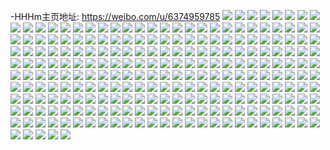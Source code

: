 -HHHm主页地址: https://weibo.com/u/6374959785 
![](https://wx4.sinaimg.cn/mw2000/006XqGg1ly1h9fvmznprpj33402c01kz.jpg) 
![](https://wx4.sinaimg.cn/mw2000/006XqGg1ly1h9cpwneew6j30wi1yc1kx.jpg) 
![](https://wx4.sinaimg.cn/mw2000/006XqGg1ly1h9bj483w87j31hc0u0gvl.jpg) 
![](https://wx4.sinaimg.cn/mw2000/006XqGg1ly1h97yyluoa1j30tw0hkjto.jpg) 
![](https://wx4.sinaimg.cn/mw2000/006XqGg1ly1h92ch0dakij30wi0pmq51.jpg) 
![](https://wx4.sinaimg.cn/mw2000/006XqGg1ly1h92chullvdj30u0026q31.jpg) 
![](https://wx4.sinaimg.cn/mw2000/006XqGg1ly1h91zdn9tslj30u00yd77u.jpg) 
![](https://wx4.sinaimg.cn/mw2000/006XqGg1ly1h91zdp5v8rj30u012hn3n.jpg) 
![](https://wx4.sinaimg.cn/mw2000/006XqGg1ly1h91zdqvkf9j30u0142gr4.jpg) 
![](https://wx4.sinaimg.cn/mw2000/006XqGg1ly1h8xdh6gloij30xe0u0mzt.jpg) 
![](https://wx4.sinaimg.cn/mw2000/006XqGg1ly1h8vikfy8knj30u01sy78x.jpg) 
![](https://wx4.sinaimg.cn/mw2000/006XqGg1ly1h8u8jcl4t8j30u01sy77k.jpg) 
![](https://wx4.sinaimg.cn/mw2000/006XqGg1ly1h8u8je998aj30sg0sg0uz.jpg) 
![](https://wx4.sinaimg.cn/mw2000/006XqGg1ly1h8tzvepjecj31hc0u0ams.jpg) 
![](https://wx4.sinaimg.cn/mw2000/006XqGg1ly1h8tzvo18zsj30u01hctda.jpg) 
![](https://wx4.sinaimg.cn/mw2000/006XqGg1ly1h8qnktgbe6j30ky18oq4w.jpg) 
![](https://wx4.sinaimg.cn/mw2000/006XqGg1ly1h8pqd2zqa3j30rz10xtag.jpg) 
![](https://wx4.sinaimg.cn/mw2000/006XqGg1ly1h8pqd3c5qhj30no0o2abp.jpg) 
![](https://wx4.sinaimg.cn/mw2000/006XqGg1ly1h8pq4hprzkj30u01sydjk.jpg) 
![](https://wx4.sinaimg.cn/mw2000/006XqGg1ly1h8p3j569u5j30wi0iejsb.jpg) 
![](https://wx4.sinaimg.cn/mw2000/006XqGg1ly1h8nzmyf6y7j30u0116gn3.jpg) 
![](https://wx4.sinaimg.cn/mw2000/006XqGg1ly1h8l39tgqp3j30wi074aal.jpg) 
![](https://wx4.sinaimg.cn/mw2000/006XqGg1ly1h8l39tohfsj30wi09jt94.jpg) 
![](https://wx4.sinaimg.cn/mw2000/006XqGg1ly1h8kpvrdvjyj30u00u0dlx.jpg) 
![](https://wx4.sinaimg.cn/mw2000/006XqGg1ly1h8irh31l3wj30u00u0n3x.jpg) 
![](https://wx4.sinaimg.cn/mw2000/006XqGg1ly1h8irh8v0h0j30u00u0djj.jpg) 
![](https://wx4.sinaimg.cn/mw2000/006XqGg1ly1h8irdk8v71j30u00r1myk.jpg) 
![](https://wx4.sinaimg.cn/mw2000/006XqGg1ly1h8irdzxiaqj30u01sygqe.jpg) 
![](https://wx4.sinaimg.cn/mw2000/006XqGg1ly1h8ih1fzscyj30f90mk3zj.jpg) 
![](https://wx4.sinaimg.cn/mw2000/006XqGg1ly1h8hmx6685lj30u010agrv.jpg) 
![](https://wx4.sinaimg.cn/mw2000/006XqGg1ly1h8gclimflsj30u00u043q.jpg) 
![](https://wx4.sinaimg.cn/mw2000/006XqGg1ly1h8gb4nfchhj30u005474c.jpg) 
![](https://wx4.sinaimg.cn/mw2000/006XqGg1ly1h8gb4e9vr7j30u00zl0wj.jpg) 
![](https://wx4.sinaimg.cn/mw2000/006XqGg1ly1h8d2u80zphj32c03404qq.jpg) 
![](https://wx4.sinaimg.cn/mw2000/006XqGg1ly1h8d2uasenxj32c0340x6p.jpg) 
![](https://wx4.sinaimg.cn/mw2000/006XqGg1ly1h8d2u4y7jrj32c03407wi.jpg) 
![](https://wx4.sinaimg.cn/mw2000/006XqGg1ly1h8d2uc5j3fj31rc2ig1kx.jpg) 
![](https://wx4.sinaimg.cn/mw2000/006XqGg1ly1h8d2udmycqj31rc2gp4qp.jpg) 
![](https://wx4.sinaimg.cn/mw2000/006XqGg1ly1h8agnve0oaj30u0191k1v.jpg) 
![](https://wx4.sinaimg.cn/mw2000/006XqGg1ly1h8agnzm5hsj30u0191ncj.jpg) 
![](https://wx4.sinaimg.cn/mw2000/006XqGg1ly1h8ago4v2p1j30u0190dyr.jpg) 
![](https://wx4.sinaimg.cn/mw2000/006XqGg1ly1h8ago9qwstj30u0191nes.jpg) 
![](https://wx4.sinaimg.cn/mw2000/006XqGg1ly1h8agp1dzkij30u0191197.jpg) 
![](https://wx4.sinaimg.cn/mw2000/006XqGg1ly1h8agowol8ij30u0191kaa.jpg) 
![](https://wx4.sinaimg.cn/mw2000/006XqGg1ly1h8agofgl0tj30u0191ngr.jpg) 
![](https://wx4.sinaimg.cn/mw2000/006XqGg1ly1h8agol87rbj30u0191ngt.jpg) 
![](https://wx4.sinaimg.cn/mw2000/006XqGg1ly1h8agorhyvxj30u01911be.jpg) 
![](https://wx4.sinaimg.cn/mw2000/006XqGg1ly1h8a9px545ej30u01sytea.jpg) 
![](https://wx4.sinaimg.cn/mw2000/006XqGg1ly1h89payhswyj30u01sy0zp.jpg) 
![](https://wx4.sinaimg.cn/mw2000/006XqGg1ly1h89pazfo2hj30q90a6glt.jpg) 
![](https://wx4.sinaimg.cn/mw2000/006XqGg1ly1h89paz88joj30u00wx0ve.jpg) 
![](https://wx4.sinaimg.cn/mw2000/006XqGg1ly1h89pcu67kcj30u00wk78h.jpg) 
![](https://wx4.sinaimg.cn/mw2000/006XqGg1ly1h89jeqeb2kj30u01syq7o.jpg) 
![](https://wx4.sinaimg.cn/mw2000/006XqGg1ly1h89hd4m4w6j30wi0pemyr.jpg) 
![](https://wx4.sinaimg.cn/mw2000/006XqGg1ly1h8919znshuj30u02lnjxz.jpg) 
![](https://wx4.sinaimg.cn/mw2000/006XqGg1ly1h891a0ccz4j30u0169die.jpg) 
![](https://wx4.sinaimg.cn/mw2000/006XqGg1ly1h891a28qowj30u00u0dmx.jpg) 
![](https://wx4.sinaimg.cn/mw2000/006XqGg1ly1h891ev0o6aj30u00u0q9h.jpg) 
![](https://wx4.sinaimg.cn/mw2000/006XqGg1ly1h891dwi1jxj30u00u0wio.jpg) 
![](https://wx4.sinaimg.cn/mw2000/006XqGg1ly1h85jn1n0k1j30wi0lbdjm.jpg) 
![](https://wx4.sinaimg.cn/mw2000/006XqGg1ly1h83vxpwki0j30us0usagr.jpg) 
![](https://wx4.sinaimg.cn/mw2000/006XqGg1ly1h83vync30tj30u00u0n3t.jpg) 
![](https://wx4.sinaimg.cn/mw2000/006XqGg1ly1h83vz8h45cj30u00u0te1.jpg) 
![](https://wx4.sinaimg.cn/mw2000/006XqGg1ly1h83vy59468j30u00u0jym.jpg) 
![](https://wx4.sinaimg.cn/mw2000/006XqGg1ly1h82u5tuvgvj31sc1sce81.jpg) 
![](https://wx4.sinaimg.cn/mw2000/006XqGg1ly1h81jfl6xbbj30u00u0tgn.jpg) 
![](https://wx4.sinaimg.cn/mw2000/006XqGg1ly1h81jfyic35j30u00u0gwc.jpg) 
![](https://wx4.sinaimg.cn/mw2000/006XqGg1ly1h81jgo70t0j30u00u012t.jpg) 
![](https://wx4.sinaimg.cn/mw2000/006XqGg1ly1h81jhsyi2yj30u00u0aep.jpg) 
![](https://wx4.sinaimg.cn/mw2000/006XqGg1ly1h7wjnpxui6j30u00u0ajg.jpg) 
![](https://wx4.sinaimg.cn/mw2000/006XqGg1ly1h7wjnqg7wkj30u00u0gtq.jpg) 
![](https://wx4.sinaimg.cn/mw2000/006XqGg1ly1h7wjnqsltjj30u00u0ajg.jpg) 
![](https://wx4.sinaimg.cn/mw2000/006XqGg1ly1h7wjnzu5dcj30m20inwg0.jpg) 
![](https://wx4.sinaimg.cn/mw2000/006XqGg1ly1h7sasw3tonj30zk1bewhl.jpg) 
![](https://wx4.sinaimg.cn/mw2000/006XqGg1ly1h7mhcw1kwcj30su0sudjd.jpg) 
![](https://wx4.sinaimg.cn/mw2000/006XqGg1ly1h7mh68rj6rj30z71hcq73.jpg) 
![](https://wx4.sinaimg.cn/mw2000/006XqGg1ly1h7grab3jgqj32c02c0k7d.jpg) 
![](https://wx4.sinaimg.cn/mw2000/006XqGg1ly1h7gra479ytj30zk0zkqd8.jpg) 
![](https://wx4.sinaimg.cn/mw2000/006XqGg1ly1h7granvsapj30wi1yce81.jpg) 
![](https://wx4.sinaimg.cn/mw2000/006XqGg1ly1h7g9guz596j30u00soq37.jpg) 
![](https://wx4.sinaimg.cn/mw2000/006XqGg1ly1h7ext32iyzj32c02c0790.jpg) 
![](https://wx4.sinaimg.cn/mw2000/006XqGg1ly1h7ext5h3qej32c02c0b29.jpg) 
![](https://wx4.sinaimg.cn/mw2000/006XqGg1ly1h7axtvc4ekj3228228gpo.jpg) 
![](https://wx4.sinaimg.cn/mw2000/006XqGg1ly1h7axubmz56j32c0340x6q.jpg) 
![](https://wx4.sinaimg.cn/mw2000/006XqGg1ly1h76e5gyjvrj30zk0zkh14.jpg) 
![](https://wx4.sinaimg.cn/mw2000/006XqGg1ly1h76e5jfmzbj30zk0zknca.jpg) 
![](https://wx4.sinaimg.cn/mw2000/006XqGg1ly1h76e5q9u7nj32c02c017a.jpg) 
![](https://wx4.sinaimg.cn/mw2000/006XqGg1ly1h75ps9p8cdj32c02c0hdt.jpg) 
![](https://wx4.sinaimg.cn/mw2000/006XqGg1ly1h75psav96wj30wi1ycgzg.jpg) 
![](https://wx4.sinaimg.cn/mw2000/006XqGg1ly1h75psqgv35j30v90xrmxm.jpg) 
![](https://wx4.sinaimg.cn/mw2000/006XqGg1ly1h742iwciv6j324j24jn3w.jpg) 
![](https://wx4.sinaimg.cn/mw2000/006XqGg1ly1h742k2iqkgj31hc0zkdk7.jpg) 
![](https://wx4.sinaimg.cn/mw2000/006XqGg1ly1h742k1jrzkj32c0340kjc.jpg) 
![](https://wx4.sinaimg.cn/mw2000/006XqGg1ly1h742k2pttoj30u00skae4.jpg) 
![](https://wx4.sinaimg.cn/mw2000/006XqGg1ly1h6x2wvez6bj33402c01kz.jpg) 
![](https://wx4.sinaimg.cn/mw2000/006XqGg1ly1h6x2x4kxtnj32c02c0hdu.jpg) 
![](https://wx4.sinaimg.cn/mw2000/006XqGg1ly1h6tf5itjjmj32c02c04qp.jpg) 
![](https://wx4.sinaimg.cn/mw2000/006XqGg1ly1h6tf5rw94xj32c03407wl.jpg) 
![](https://wx4.sinaimg.cn/mw2000/006XqGg1ly1h6tf5tpkvxj31od28hhb9.jpg) 
![](https://wx4.sinaimg.cn/mw2000/006XqGg1ly1h6tf5uu88fj31hp1zm7wi.jpg) 
![](https://wx4.sinaimg.cn/mw2000/006XqGg1ly1h6sgjh6ccij30wl0u0t9a.jpg) 
![](https://wx4.sinaimg.cn/mw2000/006XqGg1ly1h6sgjhh4sdj30ud0u0gq7.jpg) 
![](https://wx4.sinaimg.cn/mw2000/006XqGg1ly1h6rffj4q2yj30u00u0454.jpg) 
![](https://wx4.sinaimg.cn/mw2000/006XqGg1ly1h6rffjm9j8j30u00u0qa1.jpg) 
![](https://wx4.sinaimg.cn/mw2000/006XqGg1ly1h6rffk2xypj30u00u0n3p.jpg) 
![](https://wx4.sinaimg.cn/mw2000/006XqGg1ly1h6rffxpgyuj30u00u0abv.jpg) 
![](https://wx4.sinaimg.cn/mw2000/006XqGg1ly1h6q4676x40j30u05u1qht.jpg) 
![](https://wx4.sinaimg.cn/mw2000/006XqGg1ly1h6q4638c8gj30u07i0e82.jpg) 
![](https://wx4.sinaimg.cn/mw2000/006XqGg1ly1h6q467ji7oj30u00u0wew.jpg) 
![](https://wx4.sinaimg.cn/mw2000/006XqGg1ly1h6q471cwapj30u00u0din.jpg) 
![](https://wx4.sinaimg.cn/mw2000/006XqGg1ly1h6ph6xddxhj30u04607wh.jpg) 
![](https://wx4.sinaimg.cn/mw2000/006XqGg1ly1h6ph6wkjiij30u03m01ag.jpg) 
![](https://wx4.sinaimg.cn/mw2000/006XqGg1ly1h6ph6vxyr9j30u01t6468.jpg) 
![](https://wx4.sinaimg.cn/mw2000/006XqGg1ly1h6ph6vj1q0j30u07i0000.jpg) 
![](https://wx4.sinaimg.cn/mw2000/006XqGg1ly1h6lilreupsj32c02c0npd.jpg) 
![](https://wx4.sinaimg.cn/mw2000/006XqGg1ly1h6lilws34ij33402c0wo6.jpg) 
![](https://wx4.sinaimg.cn/mw2000/006XqGg1ly1h6lillalipj30wi1ku7fk.jpg) 
![](https://wx4.sinaimg.cn/mw2000/006XqGg1ly1h6lim1omaxj30vu1lbtah.jpg) 
![](https://wx4.sinaimg.cn/mw2000/006XqGg1ly1h6lim2b169j30wi1l540c.jpg) 
![](https://wx4.sinaimg.cn/mw2000/006XqGg1ly1h6lim4tm9fj32c0340gt4.jpg) 
![](https://wx4.sinaimg.cn/mw2000/006XqGg1ly1h6lim39d85j30wi1ljq4p.jpg) 
![](https://wx4.sinaimg.cn/mw2000/006XqGg1ly1h6kblaxqsvj32c02c0hdt.jpg) 
![](https://wx4.sinaimg.cn/mw2000/006XqGg1ly1h6kblcugi9j32c02c0e81.jpg) 
![](https://wx4.sinaimg.cn/mw2000/006XqGg1ly1h6kblnoqaaj30pj0pjq38.jpg) 
![](https://wx4.sinaimg.cn/mw2000/006XqGg1ly1h6kbleslbmj32c02c0npd.jpg) 
![](https://wx4.sinaimg.cn/mw2000/006XqGg1ly1h6kblgwmjhj32c02c0npd.jpg) 
![](https://wx4.sinaimg.cn/mw2000/006XqGg1ly1h6kbln7s3rj30wi1ycqv5.jpg) 
![](https://wx4.sinaimg.cn/mw2000/006XqGg1ly1h6gmjsijp2j32c02c0hdu.jpg) 
![](https://wx4.sinaimg.cn/mw2000/006XqGg1ly1h6gmjwg0f9j32c02c0e81.jpg) 
![](https://wx4.sinaimg.cn/mw2000/006XqGg1ly1h6gmk2szyuj32c02c0akb.jpg) 
![](https://wx4.sinaimg.cn/mw2000/006XqGg1ly1h6gmjndpf0j31ei1eiaym.jpg) 
![](https://wx4.sinaimg.cn/mw2000/006XqGg1ly1h6gmk3u809j31ei1ei7as.jpg) 
![](https://wx4.sinaimg.cn/mw2000/006XqGg1ly1h6gmkc9bhgj32c02c0e82.jpg) 
![](https://wx4.sinaimg.cn/mw2000/006XqGg1ly1h6elmeln6ij30u01sxq8k.jpg) 
![](https://wx4.sinaimg.cn/mw2000/006XqGg1ly1h6elmtkul4j30u00u0k1w.jpg) 
![](https://wx4.sinaimg.cn/mw2000/006XqGg1ly1h6elkxoyz3j30u00u0q8v.jpg) 
![](https://wx4.sinaimg.cn/mw2000/006XqGg1ly1h6ell3wcl9j30u00u0wky.jpg) 
![](https://wx4.sinaimg.cn/mw2000/006XqGg1ly1h6ellj53y6j30u00u0q69.jpg) 
![](https://wx4.sinaimg.cn/mw2000/006XqGg1ly1h6ellqter3j30u00u0q57.jpg) 
![](https://wx4.sinaimg.cn/mw2000/006XqGg1ly1h6eljzexgqj30nt0nz0vj.jpg) 
![](https://wx4.sinaimg.cn/mw2000/006XqGg1ly1h6d5v29oplj30nh0nign9.jpg) 
![](https://wx4.sinaimg.cn/mw2000/006XqGg1ly1h6cz7pcol1j30u01sxq4d.jpg) 
![](https://wx4.sinaimg.cn/mw2000/006XqGg1ly1h6cz7ptmicj30wi09v750.jpg) 
![](https://wx4.sinaimg.cn/mw2000/006XqGg1ly1h6cz7rlvfvj30pk0oqt9g.jpg) 
![](https://wx4.sinaimg.cn/mw2000/006XqGg1ly1h69zcyh71pj322o3404qr.jpg) 
![](https://wx4.sinaimg.cn/mw2000/006XqGg1ly1h69zd918cgj32c02c0b2a.jpg) 
![](https://wx4.sinaimg.cn/mw2000/006XqGg1ly1h69zd3xn2gj31xz2lbkjn.jpg) 
![](https://wx4.sinaimg.cn/mw2000/006XqGg1ly1h68whv0xwkj30u00okwh1.jpg) 
![](https://wx4.sinaimg.cn/mw2000/006XqGg1ly1h68whwvs21j30v90xrtb5.jpg) 
![](https://wx4.sinaimg.cn/mw2000/006XqGg1ly1h62yvbhuadj30u02taaz0.jpg) 
![](https://wx4.sinaimg.cn/mw2000/006XqGg1ly1h62yvcc75xj30u0460kga.jpg) 
![](https://wx4.sinaimg.cn/mw2000/006XqGg1ly1h62yvej2qnj30u02i0nd4.jpg) 
![](https://wx4.sinaimg.cn/mw2000/006XqGg1ly1h62yvf5xmbj30u01o0amm.jpg) 
![](https://wx4.sinaimg.cn/mw2000/006XqGg1ly1h62yyv4c0cj30u02i0afa.jpg) 
![](https://wx4.sinaimg.cn/mw2000/006XqGg1ly1h5yaj3o09ej33402c0npd.jpg) 
![](https://wx4.sinaimg.cn/mw2000/006XqGg1ly1h5yaj5i15pj30zk1bedx6.jpg) 
![](https://wx4.sinaimg.cn/mw2000/006XqGg1ly1h5yaj97n3zj33401r0aqj.jpg) 
![](https://wx4.sinaimg.cn/mw2000/006XqGg1ly1h5yaj74owlj32c0340b2b.jpg) 
![](https://wx4.sinaimg.cn/mw2000/006XqGg1ly1h5sonmti9ij31hc0u0tl9.jpg) 
![](https://wx4.sinaimg.cn/mw2000/006XqGg1ly1h5soolrtzdj30wi1yc4qp.jpg) 
![](https://wx4.sinaimg.cn/mw2000/006XqGg1ly1h5sonw1g43j30wi1yc1ky.jpg) 
![](https://wx4.sinaimg.cn/mw2000/006XqGg1ly1h5qti87vahj316g36c4qq.jpg) 
![](https://wx4.sinaimg.cn/mw2000/006XqGg1ly1h5qti1hgguj326z2xb7wj.jpg) 
![](https://wx4.sinaimg.cn/mw2000/006XqGg1ly1h5qdm8m163j30rh1o6jw5.jpg) 
![](https://wx4.sinaimg.cn/mw2000/006XqGg1ly1h5qdm9rltdj30gt0ycmyn.jpg) 
![](https://wx4.sinaimg.cn/mw2000/006XqGg1ly1h5nx6nfomqj30xc3h01ky.jpg) 
![](https://wx4.sinaimg.cn/mw2000/006XqGg1ly1h5nx6p0gy2j30uk48sqv5.jpg) 
![](https://wx4.sinaimg.cn/mw2000/006XqGg1ly1h5nx6r3i0gj30uk5xxnpf.jpg) 
![](https://wx4.sinaimg.cn/mw2000/006XqGg1ly1h5bvxp128ej30uk77q4qr.jpg) 
![](https://wx4.sinaimg.cn/mw2000/006XqGg1ly1h5bygh1oncj30uk5xx1kz.jpg) 
![](https://wx4.sinaimg.cn/mw2000/006XqGg1ly1h5bygbp71tj30uk5nqhdu.jpg) 
![](https://wx4.sinaimg.cn/mw2000/006XqGg1ly1h5bygk8v1lj30xc3pckjl.jpg) 
![](https://wx4.sinaimg.cn/mw2000/006XqGg1ly1h5bvvfv0crj30uk72nx6r.jpg) 
![](https://wx4.sinaimg.cn/mw2000/006XqGg1ly1h4a6yw7olsj32c033z4qq.jpg) 
![](https://wx4.sinaimg.cn/mw2000/006XqGg1ly1h4a6z6ijibj334033vqv8.jpg) 
![](https://wx4.sinaimg.cn/mw2000/006XqGg1ly1h4a6z8bal3j30u0140n1s.jpg) 
![](https://wx4.sinaimg.cn/mw2000/006XqGg1ly1h4a6ytqz1bj30su12gk3s.jpg) 
![](https://wx4.sinaimg.cn/mw2000/006XqGg1ly1h3lahc62v4j30jk06m0v1.jpg) 
![](https://wx4.sinaimg.cn/mw2000/006XqGg1ly1h2nxr5hl4vj30wi10ck0i.jpg) 
![](https://wx4.sinaimg.cn/mw2000/006XqGg1ly1h2nxr5wsa2j30wi1h7qat.jpg) 
![](https://wx4.sinaimg.cn/mw2000/006XqGg1ly1h2nxr68hx0j30wi1fwqa9.jpg) 
![](https://wx4.sinaimg.cn/mw2000/006XqGg1ly1h2nxr6qgvqj30wi1h1wnj.jpg) 
![](https://wx4.sinaimg.cn/mw2000/006XqGg1ly1h2nxr76d2cj30wi1lhwpv.jpg) 
![](https://wx4.sinaimg.cn/mw2000/006XqGg1ly1h2nxr7q6dij30zk1beq8c.jpg) 
![](https://wx4.sinaimg.cn/mw2000/006XqGg1ly1h1rfgxhfxoj31ho1zkavz.jpg) 
![](https://wx4.sinaimg.cn/mw2000/006XqGg1ly1h0s8auhkzyj30xc1yq4e9.jpg) 
![](https://wx4.sinaimg.cn/mw2000/006XqGg1ly1h0s8auwkaoj30wi16k788.jpg) 
![](https://wx4.sinaimg.cn/mw2000/006XqGg1ly1h0h8sn87k6j317i0mxjyp.jpg) 
![](https://wx4.sinaimg.cn/mw2000/006XqGg1ly1h0h8snsfv9j31400u0jz7.jpg) 
![](https://wx4.sinaimg.cn/mw2000/006XqGg1ly1h0h8so683gj31400u0tjs.jpg) 
![](https://wx4.sinaimg.cn/mw2000/006XqGg1ly1gv5w5tyw3kj63402c0hdt02.jpg) 
![](https://wx4.sinaimg.cn/mw2000/006XqGg1ly1gv5w5vl9ybj31mc17rqrm.jpg) 
![](https://wx4.sinaimg.cn/mw2000/006XqGg1ly1gv5w5y0ex6j62c02mbqv702.jpg) 
![](https://wx4.sinaimg.cn/mw2000/006XqGg1ly1gv5w609m45j62c0340qv502.jpg) 
![](https://wx4.sinaimg.cn/mw2000/006XqGg1ly1gv5w62gab3j33402c0kjn.jpg) 
![](https://wx4.sinaimg.cn/mw2000/006XqGg1ly1gv5w5sic8dj325p2ajhdw.jpg) 
![](https://wx4.sinaimg.cn/mw2000/006XqGg1ly1guyqco3xmdj63402c0kjm02.jpg) 
![](https://wx4.sinaimg.cn/mw2000/006XqGg1ly1guyqbqczcwj62c0340b2902.jpg) 
![](https://wx4.sinaimg.cn/mw2000/006XqGg1ly1guyqbov6hrj63402c0e8902.jpg) 
![](https://wx4.sinaimg.cn/mw2000/006XqGg1ly1guyqbu0sicj63402c0x6p02.jpg) 
![](https://wx4.sinaimg.cn/mw2000/006XqGg1ly1guyqbxwfn1j62c0340b2b02.jpg) 
![](https://wx4.sinaimg.cn/mw2000/006XqGg1ly1guyqbvklidj63402c0qv502.jpg) 
![](https://wx4.sinaimg.cn/mw2000/006XqGg1ly1guyqclrnmdj63402c0e8902.jpg) 
![](https://wx4.sinaimg.cn/mw2000/006XqGg1ly1guyqbrqzj5j62c0340hdt02.jpg) 
![](https://wx4.sinaimg.cn/mw2000/006XqGg1ly1guyqbha48kj60qn11hauf02.jpg) 
![](https://wx4.sinaimg.cn/mw2000/006XqGg1ly1gumxzvmm7fj60n00diadk02.jpg) 
![](https://wx4.sinaimg.cn/mw2000/006XqGg1ly1gumxzvyfwoj60n00dm76y02.jpg) 
![](https://wx4.sinaimg.cn/mw2000/006XqGg1ly1gumxzwa8zvj60my0d4q7b02.jpg) 
![](https://wx4.sinaimg.cn/mw2000/006XqGg1ly1gumxzx2m9tj61fj11fx2102.jpg) 
![](https://wx4.sinaimg.cn/mw2000/006XqGg1ly1gtl908bq8kj33402c0hdu.jpg) 
![](https://wx4.sinaimg.cn/mw2000/006XqGg1ly1gtl90aw9q0j33402c01ky.jpg) 
![](https://wx4.sinaimg.cn/mw2000/006XqGg1ly1gtl90gfpugj33402c0b2a.jpg) 
![](https://wx4.sinaimg.cn/mw2000/006XqGg1ly1gtl91lo53mj32c0340x6q.jpg) 
![](https://wx4.sinaimg.cn/mw2000/006XqGg1ly1gtl91j2rxlj33402c0npe.jpg) 
![](https://wx4.sinaimg.cn/mw2000/006XqGg1ly1gtl91glzs6j33402c0hdu.jpg) 
![](https://wx4.sinaimg.cn/mw2000/006XqGg1ly1gtl906kwo8j322c2c0npe.jpg) 
![](https://wx4.sinaimg.cn/mw2000/006XqGg1ly1gtl90dcrryj33402c0u0y.jpg) 
![](https://wx4.sinaimg.cn/mw2000/006XqGg1ly1gtl90ew6exj33402c07wi.jpg) 
![](https://wx4.sinaimg.cn/mw2000/006XqGg1ly1gtise15devj30u013xtdm.jpg) 
![](https://wx4.sinaimg.cn/mw2000/006XqGg1ly1gtise0svz9j31400u0tee.jpg) 
![](https://wx4.sinaimg.cn/mw2000/006XqGg1ly1gt4n5ga1zaj31400u0aef.jpg) 
![](https://wx4.sinaimg.cn/mw2000/006XqGg1ly1gt4n5gts4sj31400u0q5s.jpg) 
![](https://wx4.sinaimg.cn/mw2000/006XqGg1ly1gt4n5h6dfcj31400u0jv0.jpg) 
![](https://wx4.sinaimg.cn/mw2000/006XqGg1ly1gt4n5hz9woj31400u0aev.jpg) 
![](https://wx4.sinaimg.cn/mw2000/006XqGg1ly1gt4n5fwxllj30u0140gre.jpg) 
![](https://wx4.sinaimg.cn/mw2000/006XqGg1ly1gt4n5infcaj31400u0dk6.jpg) 
![](https://wx4.sinaimg.cn/mw2000/006XqGg1ly1gt4n5jcpi4j31400u045i.jpg) 
![](https://wx4.sinaimg.cn/mw2000/006XqGg1ly1gt4n5k2k1bj31400u0afq.jpg) 
![](https://wx4.sinaimg.cn/mw2000/006XqGg1ly1gt4n5icbzaj31400u043t.jpg) 
![](https://wx4.sinaimg.cn/mw2000/006XqGg1ly1ggx98zvmeej31400u0wq0.jpg) 
![](https://wx4.sinaimg.cn/mw2000/006XqGg1ly1ggx992289oj31400u0wma.jpg) 
![](https://wx4.sinaimg.cn/mw2000/006XqGg1ly1ggx9941x4sj31400u0aeu.jpg) 
![](https://wx4.sinaimg.cn/mw2000/006XqGg1ly1ggx9964p2wj30u01407a3.jpg) 
![](https://wx4.sinaimg.cn/mw2000/006XqGg1ly1ggx98x4c01j31400u0141.jpg) 
![](https://wx4.sinaimg.cn/mw2000/006XqGg1ly1ggx997vm1ij31400u0ag8.jpg) 
![](https://wx4.sinaimg.cn/mw2000/006XqGg1ly1gehj4lxlfmj30mt0cugph.jpg) 
![](https://wx4.sinaimg.cn/mw2000/006XqGg1ly1gehj4nure2j30n00cx0wi.jpg) 
![](https://wx4.sinaimg.cn/mw2000/006XqGg1ly1gehj4j9j9zj33402c0u0x.jpg) 
